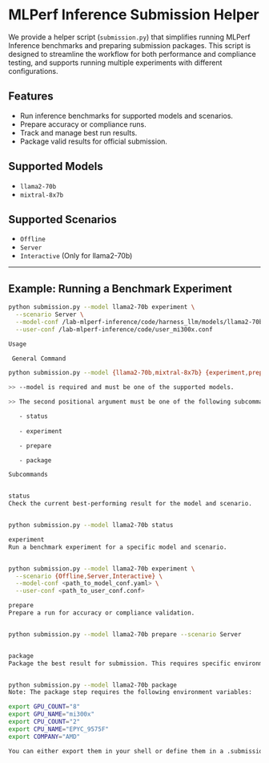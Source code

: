 # MLPerf Inference Submission Helper

We provide a helper script (`submission.py`) that simplifies running MLPerf Inference benchmarks and preparing submission packages. This script is designed to streamline the workflow for both performance and compliance testing, and supports running multiple experiments with different configurations.

## Features

- Run inference benchmarks for supported models and scenarios.
- Prepare accuracy or compliance runs.
- Track and manage best run results.
- Package valid results for official submission.

## Supported Models

- `llama2-70b`
- `mixtral-8x7b`

## Supported Scenarios

- `Offline`
- `Server`
- `Interactive` (Only for llama2-70b)

---

## Example: Running a Benchmark Experiment

```bash
python submission.py --model llama2-70b experiment \
  --scenario Server \
  --model-conf /lab-mlperf-inference/code/harness_llm/models/llama2-70b/server_mi300x.yaml \
  --user-conf /lab-mlperf-inference/code/user_mi300x.conf

Usage

 General Command

python submission.py --model {llama2-70b,mixtral-8x7b} {experiment,prepare,status,package} [options]

>> --model is required and must be one of the supported models.

>> The second positional argument must be one of the following subcommands:

   - status
   
   - experiment

   - prepare

   - package

Subcommands


status
Check the current best-performing result for the model and scenario.


python submission.py --model llama2-70b status

experiment
Run a benchmark experiment for a specific model and scenario.


python submission.py --model llama2-70b experiment \
  --scenario {Offline,Server,Interactive} \
  --model-conf <path_to_model_conf.yaml> \
  --user-conf <path_to_user_conf.conf>

prepare
Prepare a run for accuracy or compliance validation.


python submission.py --model llama2-70b prepare --scenario Server 


package
Package the best result for submission. This requires specific environment variables to be set.


python submission.py --model llama2-70b package
Note: The package step requires the following environment variables:

export GPU_COUNT="8"
export GPU_NAME="mi300x"
export CPU_COUNT="2"
export CPU_NAME="EPYC_9575F"
export COMPANY="AMD"

You can either export them in your shell or define them in a .submission_package_env file and then source.

